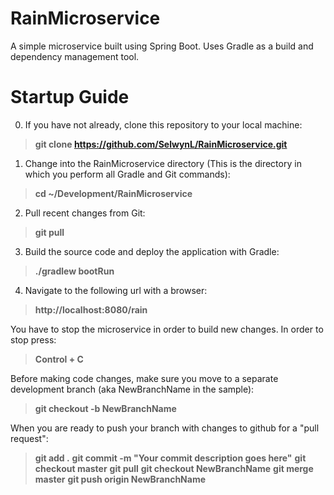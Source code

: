 # RainMicroservice
A simple microservice built using Spring Boot. Uses Gradle as a build and dependency management tool.

# Startup Guide
0. If you have not already, clone this repository to your local machine:
>**git clone https://github.com/SelwynL/RainMicroservice.git**
1. Change into the RainMicroservice directory (This is the directory in which you perform all Gradle and Git commands):
>**cd ~/Development/RainMicroservice**
2. Pull recent changes from Git:
>**git pull**
3. Build the source code and deploy the application with Gradle:
>**./gradlew bootRun**
4. Navigate to the following url with a browser:
>**http://localhost:8080/rain**

You have to stop the microservice in order to build new changes. In order to stop press:
>**Control + C**

Before making code changes, make sure you move to a separate development branch (aka NewBranchName in the sample):
>**git checkout -b NewBranchName**

When you are ready to push your branch with changes to github for a "pull request":
>**git add .**
>**git commit -m "Your commit description goes here"**
>**git checkout master**
>**git pull**
>**git checkout NewBranchName**
>**git merge master**
>**git push origin NewBranchName**
